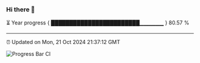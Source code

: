 ### Hi there 👋

⏳ Year progress { ████████████████████████▁▁▁▁▁▁ } 80.57 %

---

⏰ Updated on Mon, 21 Oct 2024 21:37:12 GMT

![Progress Bar CI](https://github.com/IshwaranRudhara/GIT-ACTION/workflows/Progress%20Bar%20CI/badge.svg)
